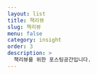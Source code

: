 ```yaml
---
layout: list
title: 책리뷰
slug: 책리뷰
menu: false
category: insight
order: 3
description: >
  책리뷰를 위한 포스팅공간입니다.
---
```


